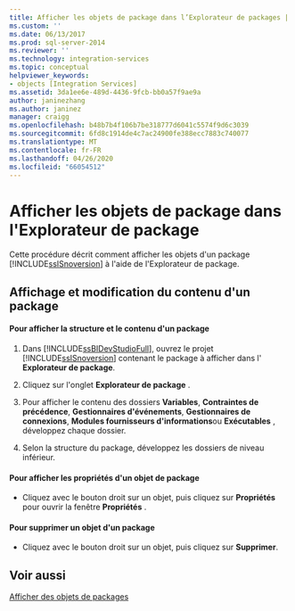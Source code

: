 ```yaml
---
title: Afficher les objets de package dans l’Explorateur de packages | Microsoft Docs
ms.custom: ''
ms.date: 06/13/2017
ms.prod: sql-server-2014
ms.reviewer: ''
ms.technology: integration-services
ms.topic: conceptual
helpviewer_keywords:
- objects [Integration Services]
ms.assetid: 3da1ee6e-489d-4436-9fcb-bb0a57f9ae9a
author: janinezhang
ms.author: janinez
manager: craigg
ms.openlocfilehash: b48b7b4f106b7be318777d6041c5574f9d6c3039
ms.sourcegitcommit: 6fd8c1914de4c7ac24900fe388ecc7883c740077
ms.translationtype: MT
ms.contentlocale: fr-FR
ms.lasthandoff: 04/26/2020
ms.locfileid: "66054512"
---
```

# <a name="view-package-objects-in-package-explorer"></a>Afficher les objets de package dans l'Explorateur de package
  Cette procédure décrit comment afficher les objets d'un package [!INCLUDE[ssISnoversion](../includes/ssisnoversion-md.md)] à l'aide de l'Explorateur de package.  
  
## <a name="viewing-and-modifying-package-content"></a>Affichage et modification du contenu d'un package  
  
#### <a name="to-view-the-package-structure-and-content"></a>Pour afficher la structure et le contenu d'un package  
  
1.  Dans [!INCLUDE[ssBIDevStudioFull](../includes/ssbidevstudiofull-md.md)], ouvrez le projet [!INCLUDE[ssISnoversion](../includes/ssisnoversion-md.md)] contenant le package à afficher dans l' **Explorateur de package**.  
  
2.  Cliquez sur l'onglet **Explorateur de package** .  
  
3.  Pour afficher le contenu des dossiers **Variables**, **Contraintes de précédence**, **Gestionnaires d'événements**, **Gestionnaires de connexions**, **Modules fournisseurs d'informations**ou **Exécutables** , développez chaque dossier.  
  
4.  Selon la structure du package, développez les dossiers de niveau inférieur.  
  
#### <a name="to-view-package-object-properties"></a>Pour afficher les propriétés d'un objet de package  
  
-   Cliquez avec le bouton droit sur un objet, puis cliquez sur **Propriétés** pour ouvrir la fenêtre **Propriétés** .  
  
#### <a name="to-delete-an-object-in-a-package"></a>Pour supprimer un objet d'un package  
  
-   Cliquez avec le bouton droit sur un objet, puis cliquez sur **Supprimer**.  
  
## <a name="see-also"></a>Voir aussi  
 [Afficher des objets de packages](view-package-objects.md)  
  
  
